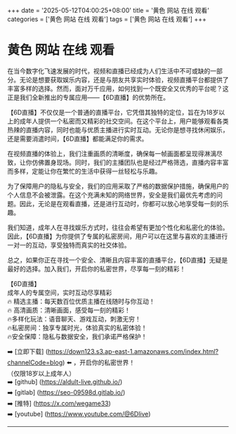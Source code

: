 +++
date = '2025-05-12T04:00:25+08:00'
title = '黄色 网站 在线 观看'
categories = ['黄色 网站 在线 观看']
tags = ['黄色 网站 在线 观看']
+++

# 黄色 网站 在线 观看

在当今数字化飞速发展的时代，视频和直播已经成为人们生活中不可或缺的一部分。无论是想要获取娱乐内容，还是与朋友共享实时体验，视频直播平台都提供了丰富多样的选择。然而，面对万千应用，如何找到一个既安全又优秀的平台呢？这正是我们全新推出的专属应用——【6D直播】的优势所在。

【6D直播】不仅仅是一个普通的直播平台，它凭借其独特的定位，旨在为18岁以上的成年人提供一个私密而又精彩的社交空间。在这个平台上，用户能够观看各类热辣的直播内容，同时也能与优质主播进行实时互动。无论你是想寻找休闲娱乐，还是需要消遣时间，【6D直播】都能满足你的需求。

在视频直播的体验上，我们注重画质的清晰度，确保每一帧画面都呈现得淋漓尽致，让你仿佛置身现场。同时，我们的主播团队也是经过严格筛选，直播内容丰富而多样，定能让你在繁忙的生活中获得一丝轻松与乐趣。

为了保障用户的隐私与安全，我们的应用采取了严格的数据保护措施，确保用户的个人信息不会被泄露。在这个充满未知的网络世界，安全是我们最优先考虑的问题。因此，无论是在观看直播，还是进行互动时，你都可以放心地享受每一刻的乐趣。

我们知道，成年人在寻找娱乐方式时，往往会希望有更加个性化和私密化的体验。因此，【6D直播】为你提供了专属的私密房间，用户可以在这里与喜欢的主播进行一对一的互动，享受独特而真实的社交体验。

总之，如果你正在寻找一个安全、清晰且内容丰富的直播平台，【6D直播】无疑是最好的选择。加入我们，开启你的私密世界，尽享每一刻的精彩！

【6D直播】  
成年人的专属空间，实时互动尽享精彩  
🔥 精选主播：每天数百位优质主播在线随时与你互动！  
🔥 高清画质：清晰画面，感受每一刻的精彩！  
🔥多样化玩法：语音聊天、游戏互动，刺激无穷！  
🔥私密房间：独享专属时光，体验真实的私密体验！  
🔥安全保障：隐私与数据安全，我们承诺严格保护！  

➡️ [立即下载] (https://down123.s3.ap-east-1.amazonaws.com/index.html?channelCode=blog) ⬅️ ，开启你的私密世界！  
（仅限18岁以上成年人）  
➡️ [github] (https://aldult-live.github.io/)  
➡️ [gitlab] (https://seo-09598d.gitlab.io/)  
➡️ [推特] (https://x.com/wegame33)  
➡️ [youtube] (https://www.youtube.com/@6Dlive)  

---
